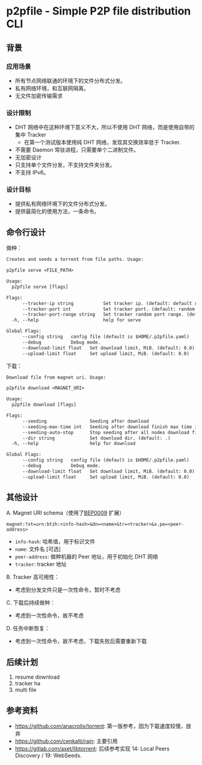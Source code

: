 # p2pfile - Simple P2P file distribution CLI

## 背景

### 应用场景

- 所有节点网络联通的环境下的文件分布式分发。
- 私有网络环境，和互联网隔离。
- 无文件加密传输需求

### 设计限制

- DHT 网络中在这种环境下意义不大，所以不使用 DHT 网络，而是使用自带的集中 Tracker
  - 在第一个测试版本使用纯 DHT 网络，发现其交换效率低于 Tracker.
- 不需要 Daemon 常驻进程，只需要单个二进制文件。
- 无加密设计
- 只支持单个文件分发，不支持文件夹分发。
- 不支持 IPv6。

### 设计目标

- 提供私有网络环境下的文件分布式分发。
- 提供最简化的使用方法，一条命令。

## 命令行设计

做种：

```txt
Creates and seeds a torrent from file paths. Usage:

p2pfile serve <FILE_PATH>

Usage:
  p2pfile serve [flags]

Flags:
      --tracker-ip string           Set tracker ip. (default: default route ip)
      --tracker-port int            Set tracker port. (default: random port in port-range,  See --port-range)
      --tracker-port-range string   Set tracker random port range. (default: 42070-42099) (default "42070-42099")
  -h, --help                        help for serve

Global Flags:
      --config string   config file (default is $HOME/.p2pfile.yaml)
      --debug           Debug mode.
      --download-limit float   Set download limit, MiB. (default: 0.0)
      --upload-limit float     Set upload limit, MiB. (default: 0.0)
```

下载：

```txt
Download file from magnet uri. Usage:

p2pfile download <MAGNET_URI>

Usage:
  p2pfile download [flags]

Flags:
      --seeding                Seeding after download
      --seeding-max-time int   Seeding after download finish max time in seconds. default: 600(10min) (default 600)
      --seeding-auto-stop      Stop seeding after all nodes download finish. default: true (default true)
      --dir string             Set download dir. (default: .)
  -h, --help                   help for download

Global Flags:
      --config string   config file (default is $HOME/.p2pfile.yaml)
      --debug           Debug mode.
      --download-limit float   Set download limit, MiB. (default: 0.0)
      --upload-limit float     Set upload limit, MiB. (default: 0.0)
```

## 其他设计

A. Magnet URI schema（使用了[BEP0009](http://www.bittorrent.org/beps/bep_0009.html) 扩展）

`magnet:?xt=urn:btih:<info-hash>&dn=<name>&tr=<tracker>&x.pe=<peer-address>`

- `info-hash`: 哈希值，用于标识文件
- `name`: 文件名 [可选]
- `peer-address`: 做种机器的 Peer 地址，用于初始化 DHT 网络
- `tracker`: tracker 地址

B. Tracker 高可用性：

- 考虑到分发文件只是一次性命令，暂时不考虑

C. 下载后持续做种：

- 考虑到一次性命令，故不考虑

D. 任务中断恢复：

- 考虑到一次性命令，故不考虑，下载失败后需要重新下载

## 后续计划

1. resume download
2. tracker ha
3. multi file

## 参考资料

- <https://github.com/anacrolix/torrent>: 第一版参考，因为下载速度较慢，放弃
- <https://github.com/cenkalti/rain>: 主要引用
- <https://gitlab.com/axet/libtorrent>: 后续参考实现 14: Local Peers Discovery / 19: WebSeeds.
